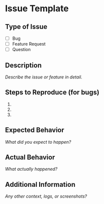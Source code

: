 # Issue Template

## Type of Issue
- [ ] Bug
- [ ] Feature Request
- [ ] Question

## Description

_Describe the issue or feature in detail._

## Steps to Reproduce (for bugs)
1. 
2. 
3. 

## Expected Behavior

_What did you expect to happen?_

## Actual Behavior

_What actually happened?_

## Additional Information

_Any other context, logs, or screenshots?_ 